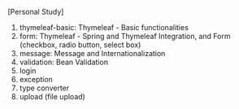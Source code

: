 [Personal Study]
1. thymeleaf-basic: Thymeleaf - Basic functionalities
2. form: Thymeleaf - Spring and Thymeleaf Integration, and Form (checkbox, radio button, select box)
3. message: Message and Internationalization
4. validation: Bean Validation
5. login
6. exception
7. type converter
8. upload (file upload)
